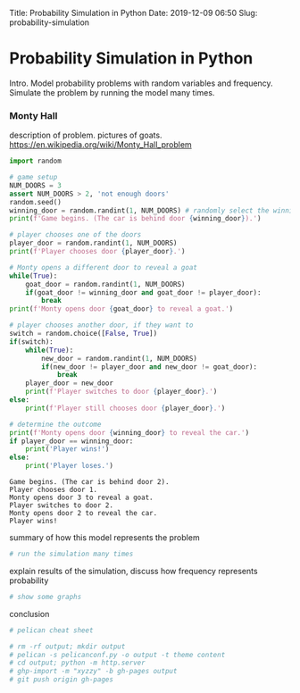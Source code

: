 Title: Probability Simulation in Python
Date: 2019-12-09 06:50
Slug: probability-simulation

# Probability Simulation in Python

Intro. Model probability problems with random variables and frequency. Simulate the problem by running the model many times.

### Monty Hall

description of problem. pictures of goats.
https://en.wikipedia.org/wiki/Monty_Hall_problem


```python
import random
```


```python
# game setup
NUM_DOORS = 3
assert NUM_DOORS > 2, 'not enough doors'
random.seed()
winning_door = random.randint(1, NUM_DOORS) # randomly select the winning door
print(f'Game begins. (The car is behind door {winning_door}).')

# player chooses one of the doors
player_door = random.randint(1, NUM_DOORS)
print(f'Player chooses door {player_door}.')

# Monty opens a different door to reveal a goat
while(True):
    goat_door = random.randint(1, NUM_DOORS)
    if(goat_door != winning_door and goat_door != player_door):
        break
print(f'Monty opens door {goat_door} to reveal a goat.')

# player chooses another door, if they want to
switch = random.choice([False, True])
if(switch):
    while(True):
        new_door = random.randint(1, NUM_DOORS)
        if(new_door != player_door and new_door != goat_door):
            break
    player_door = new_door
    print(f'Player switches to door {player_door}.')
else:
    print(f'Player still chooses door {player_door}.')

# determine the outcome
print(f'Monty opens door {winning_door} to reveal the car.')
if player_door == winning_door:
    print('Player wins!')
else:
    print('Player loses.')
```

    Game begins. (The car is behind door 2).
    Player chooses door 1.
    Monty opens door 3 to reveal a goat.
    Player switches to door 2.
    Monty opens door 2 to reveal the car.
    Player wins!


summary of how this model represents the problem


```python
# run the simulation many times
```

explain results of the simulation, discuss how frequency represents probability


```python
# show some graphs
```

conclusion


```python
# pelican cheat sheet

# rm -rf output; mkdir output
# pelican -s pelicanconf.py -o output -t theme content
# cd output; python -m http.server
# ghp-import -m "xyzzy" -b gh-pages output
# git push origin gh-pages
```
